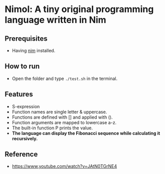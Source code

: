 # Nimol: A tiny original programming language written in Nim

## Prerequisites
- Having [nim](https://nim-lang.org/) installed.

## How to run
- Open the folder and type ```./test.sh``` in the terminal.

## Features
- S-expression
- Function names are single letter & uppercase.
- Functions are defined with [] and applied with ().
- Function arguments are mapped to lowercase a-z.
- The built-in function P prints the value.
- **The language can display the Fibonacci sequence while calculating it recursively.**

## Reference
- https://www.youtube.com/watch?v=JAtN0TGrNE4
